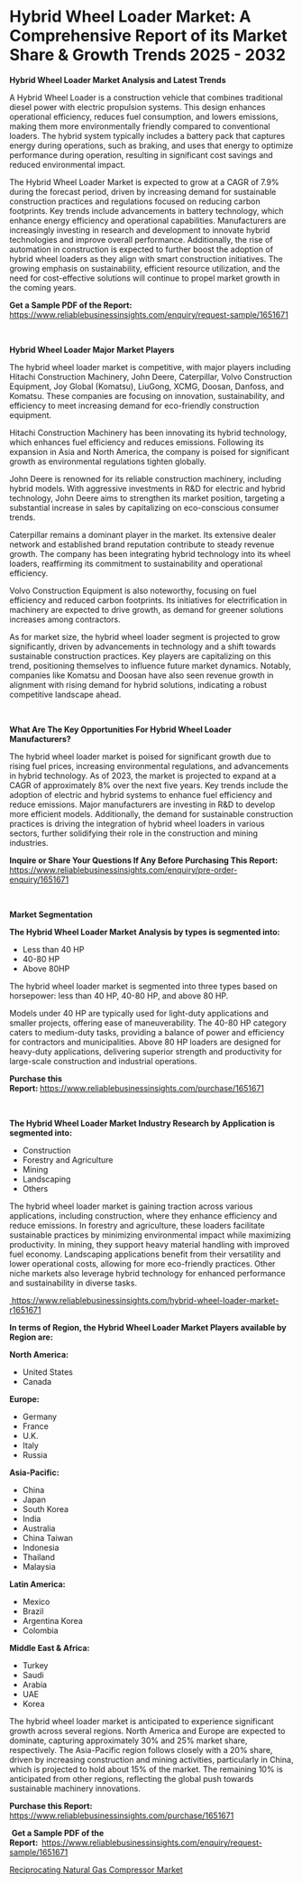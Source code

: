 <p><h1>Hybrid Wheel Loader Market: A Comprehensive Report of its Market Share & Growth Trends 2025 - 2032</h1></p><p><strong>Hybrid Wheel Loader Market Analysis and Latest Trends</strong></p>
<p><p>A Hybrid Wheel Loader is a construction vehicle that combines traditional diesel power with electric propulsion systems. This design enhances operational efficiency, reduces fuel consumption, and lowers emissions, making them more environmentally friendly compared to conventional loaders. The hybrid system typically includes a battery pack that captures energy during operations, such as braking, and uses that energy to optimize performance during operation, resulting in significant cost savings and reduced environmental impact.</p><p>The Hybrid Wheel Loader Market is expected to grow at a CAGR of 7.9% during the forecast period, driven by increasing demand for sustainable construction practices and regulations focused on reducing carbon footprints. Key trends include advancements in battery technology, which enhance energy efficiency and operational capabilities. Manufacturers are increasingly investing in research and development to innovate hybrid technologies and improve overall performance. Additionally, the rise of automation in construction is expected to further boost the adoption of hybrid wheel loaders as they align with smart construction initiatives. The growing emphasis on sustainability, efficient resource utilization, and the need for cost-effective solutions will continue to propel market growth in the coming years.</p></p>
<p><strong>Get a Sample PDF of the Report:&nbsp;</strong> <a href="https://www.reliablebusinessinsights.com/enquiry/request-sample/1651671?utm_campaign=2234&utm_medium=2&utm_source=Github&utm_content=ia&utm_term=17022025&utm_id=hybrid-wheel-loader">https://www.reliablebusinessinsights.com/enquiry/request-sample/1651671</a></p>
<p>&nbsp;</p>
<p><strong>Hybrid Wheel Loader Major Market Players</strong></p>
<p><p>The hybrid wheel loader market is competitive, with major players including Hitachi Construction Machinery, John Deere, Caterpillar, Volvo Construction Equipment, Joy Global (Komatsu), LiuGong, XCMG, Doosan, Danfoss, and Komatsu. These companies are focusing on innovation, sustainability, and efficiency to meet increasing demand for eco-friendly construction equipment.</p><p>Hitachi Construction Machinery has been innovating its hybrid technology, which enhances fuel efficiency and reduces emissions. Following its expansion in Asia and North America, the company is poised for significant growth as environmental regulations tighten globally.</p><p>John Deere is renowned for its reliable construction machinery, including hybrid models. With aggressive investments in R&D for electric and hybrid technology, John Deere aims to strengthen its market position, targeting a substantial increase in sales by capitalizing on eco-conscious consumer trends.</p><p>Caterpillar remains a dominant player in the market. Its extensive dealer network and established brand reputation contribute to steady revenue growth. The company has been integrating hybrid technology into its wheel loaders, reaffirming its commitment to sustainability and operational efficiency.</p><p>Volvo Construction Equipment is also noteworthy, focusing on fuel efficiency and reduced carbon footprints. Its initiatives for electrification in machinery are expected to drive growth, as demand for greener solutions increases among contractors.</p><p>As for market size, the hybrid wheel loader segment is projected to grow significantly, driven by advancements in technology and a shift towards sustainable construction practices. Key players are capitalizing on this trend, positioning themselves to influence future market dynamics. Notably, companies like Komatsu and Doosan have also seen revenue growth in alignment with rising demand for hybrid solutions, indicating a robust competitive landscape ahead.</p></p>
<p>&nbsp;</p>
<p><strong>What Are The Key Opportunities For Hybrid Wheel Loader Manufacturers?</strong></p>
<p><p>The hybrid wheel loader market is poised for significant growth due to rising fuel prices, increasing environmental regulations, and advancements in hybrid technology. As of 2023, the market is projected to expand at a CAGR of approximately 8% over the next five years. Key trends include the adoption of electric and hybrid systems to enhance fuel efficiency and reduce emissions. Major manufacturers are investing in R&D to develop more efficient models. Additionally, the demand for sustainable construction practices is driving the integration of hybrid wheel loaders in various sectors, further solidifying their role in the construction and mining industries.</p></p>
<p><strong>Inquire or Share Your Questions If Any Before Purchasing This Report:</strong> <a href="https://www.reliablebusinessinsights.com/enquiry/pre-order-enquiry/1651671?utm_campaign=2234&utm_medium=2&utm_source=Github&utm_content=ia&utm_term=17022025&utm_id=hybrid-wheel-loader">https://www.reliablebusinessinsights.com/enquiry/pre-order-enquiry/1651671</a></p>
<p>&nbsp;</p>
<p><strong>Market Segmentation</strong></p>
<p><strong>The Hybrid Wheel Loader Market Analysis by types is segmented into:</strong></p>
<p><ul><li>Less than 40 HP</li><li>40-80 HP</li><li>Above 80HP</li></ul></p>
<p><p>The hybrid wheel loader market is segmented into three types based on horsepower: less than 40 HP, 40-80 HP, and above 80 HP. </p><p>Models under 40 HP are typically used for light-duty applications and smaller projects, offering ease of maneuverability. The 40-80 HP category caters to medium-duty tasks, providing a balance of power and efficiency for contractors and municipalities. Above 80 HP loaders are designed for heavy-duty applications, delivering superior strength and productivity for large-scale construction and industrial operations.</p></p>
<p><strong>Purchase this Report:&nbsp;</strong><a href="https://www.reliablebusinessinsights.com/purchase/1651671?utm_campaign=2234&utm_medium=2&utm_source=Github&utm_content=ia&utm_term=17022025&utm_id=hybrid-wheel-loader">https://www.reliablebusinessinsights.com/purchase/1651671</a></p>
<p>&nbsp;</p>
<p><strong>The Hybrid Wheel Loader Market Industry Research by Application is segmented into:</strong></p>
<p><ul><li>Construction</li><li>Forestry and Agriculture</li><li>Mining</li><li>Landscaping</li><li>Others</li></ul></p>
<p><p>The hybrid wheel loader market is gaining traction across various applications, including construction, where they enhance efficiency and reduce emissions. In forestry and agriculture, these loaders facilitate sustainable practices by minimizing environmental impact while maximizing productivity. In mining, they support heavy material handling with improved fuel economy. Landscaping applications benefit from their versatility and lower operational costs, allowing for more eco-friendly practices. Other niche markets also leverage hybrid technology for enhanced performance and sustainability in diverse tasks.</p></p>
<p><a href="https://www.reliablebusinessinsights.com/hybrid-wheel-loader-market-r1651671?utm_campaign=2234&utm_medium=2&utm_source=Github&utm_content=ia&utm_term=17022025&utm_id=hybrid-wheel-loader">&nbsp;https://www.reliablebusinessinsights.com/hybrid-wheel-loader-market-r1651671</a></p>
<p><strong>In terms of Region, the Hybrid Wheel Loader Market Players available by Region are:</strong></p>
<p>
    <p> <strong> North America: </strong>
        <ul>
            <li>United States</li>
            <li>Canada</li>
        </ul>
        </p> 
    <p> <strong> Europe: </strong>
        <ul>
            <li>Germany</li>
            <li>France</li>
            <li>U.K.</li>
            <li>Italy</li>
            <li>Russia</li>
        </ul>
        </p> 
    <p> <strong> Asia-Pacific: </strong>
        <ul>
            <li>China</li>
            <li>Japan</li>
            <li>South Korea</li>
            <li>India</li>
            <li>Australia</li>
            <li>China Taiwan</li>
            <li>Indonesia</li>
            <li>Thailand</li>
            <li>Malaysia</li>
        </ul>
        </p> 
    <p> <strong> Latin America: </strong>
        <ul>
            <li>Mexico</li>
            <li>Brazil</li>
            <li>Argentina Korea</li>
            <li>Colombia</li>
        </ul>
        </p> 
    <p> <strong> Middle East & Africa: </strong>
        <ul>
            <li>Turkey</li>
            <li>Saudi</li>
            <li>Arabia</li>
            <li>UAE</li>
            <li>Korea</li>
        </ul>
    </p>
    </p>
<p><p>The hybrid wheel loader market is anticipated to experience significant growth across several regions. North America and Europe are expected to dominate, capturing approximately 30% and 25% market share, respectively. The Asia-Pacific region follows closely with a 20% share, driven by increasing construction and mining activities, particularly in China, which is projected to hold about 15% of the market. The remaining 10% is anticipated from other regions, reflecting the global push towards sustainable machinery innovations.</p></p>
<p><strong>Purchase this Report: </strong><a href="https://www.reliablebusinessinsights.com/purchase/1651671?utm_campaign=2234&utm_medium=2&utm_source=Github&utm_content=ia&utm_term=17022025&utm_id=hybrid-wheel-loader">https://www.reliablebusinessinsights.com/purchase/1651671</a></p>
<p>&nbsp;<strong>Get a Sample PDF of the Report:&nbsp;&nbsp;</strong><a href="https://www.reliablebusinessinsights.com/enquiry/request-sample/1651671?utm_campaign=2234&utm_medium=2&utm_source=Github&utm_content=ia&utm_term=17022025&utm_id=hybrid-wheel-loader">https://www.reliablebusinessinsights.com/enquiry/request-sample/1651671</a></p>
<p><strong></strong></p>
<p><p><a href="https://github.com/hillsmyung726/Market-Research-Report-List-1/blob/main/reciprocating-natural-gas-compressor-market.md?utm_campaign=2234&utm_medium=2&utm_source=Github&utm_content=ia&utm_term=17022025&utm_id=hybrid-wheel-loader">Reciprocating Natural Gas Compressor Market</a></p></p>